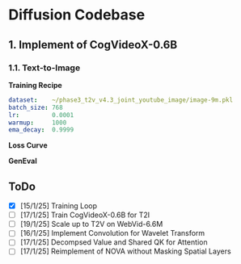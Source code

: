 # Diffusion Codebase
## 1. Implement of CogVideoX-0.6B
### 1.1. Text-to-Image
**Training Recipe**
```yaml
dataset:    ~/phase3_t2v_v4.3_joint_youtube_image/image-9m.pkl
batch_size: 768
lr:         0.0001
warmup:     1000
ema_decay:  0.9999
```
**Loss Curve**

**GenEval**


## ToDo
- [x] [15/1/25] Training Loop
- [ ] [17/1/25] Train CogVideoX-0.6B for T2I
- [ ] [19/1/25] Scale up to T2V on WebVid-6.6M
- [ ] [16/1/25] Implement Convolution for Wavelet Transform
- [ ] [17/1/25] Decompsed Value and Shared QK for Attention
- [ ] [17/1/25] Reimplement of NOVA without Masking Spatial Layers
